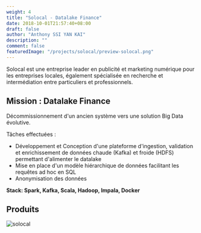 ```yaml
---
weight: 4
title: "Solocal - Datalake Finance"
date: 2018-10-01T21:57:40+08:00
draft: false
author: "Anthony SSI YAN KAI"
description: ""
comment: false
featuredImage: "/projects/solocal/preview-solocal.png"
---
```

Solocal est une entreprise leader en publicité et marketing numérique pour les entreprises locales, également spécialisée en recherche et intermédiation entre particuliers et professionnels.


<!--more-->

## Mission : Datalake Finance

Décommissionnement d'un ancien système vers une solution Big Data évolutive.

Tâches effectuées :
- Développement et Conception d'une plateforme d'ingestion, validation et enrichissement de données chaude (Kafka) et froide (HDFS) permettant d'alimenter le datalake
- Mise en place d'un modèle hiérarchique de données facilitant les requêtes ad hoc en SQL
- Anonymisation des données

**Stack: Spark, Kafka, Scala, Hadoop, Impala, Docker**

## Produits

![solocal](/projects/solocal/portfolio-solocal.png)
